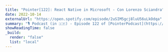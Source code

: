 ```yaml
---
title: "Pointer[122]: React Native in Microsoft - Con Lorenzo Sciandra"
date: 2022-10-14
externalUrl: "https://open.spotify.com/episode/2uSIM5gcj8luU56uLkOdqa"
summary: "🎙 Podcast (in 🇮🇹) - Episode 122 of [PointerPodcast](https://open.spotify.com/show/3XmDzcZv4rCIx1VpWrbrkh)"
showReadingTime: false
_build:
  render: "false"
  list: "local"
---
```

